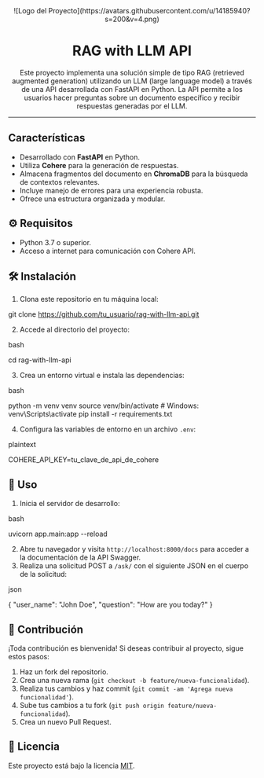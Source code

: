 
<div align="center">
  ![Logo del Proyecto](https://avatars.githubusercontent.com/u/14185940?s=200&v=4.png)
</div>
<!-- Título principal -->
 <h1 align="center"> RAG with LLM API </h1>

<!-- Descripción del proyecto -->
<p align="center">Este proyecto implementa una solución simple de tipo RAG (retrieved augmented generation) utilizando un LLM (large language model) a través de una API desarrollada con FastAPI en Python. La API permite a los usuarios hacer preguntas sobre un documento específico y recibir respuestas generadas por el LLM.</p>

<!-- Separador -->
<hr>

<!-- Subtítulo de Características -->
<h2>Características</h2>

<!-- Lista de características -->
<ul>
  <li>Desarrollado con <strong>FastAPI</strong> en Python.</li>
  <li>Utiliza <strong>Cohere</strong> para la generación de respuestas.</li>
  <li>Almacena fragmentos del documento en <strong>ChromaDB</strong> para la búsqueda de contextos relevantes.</li>
  <li>Incluye manejo de errores para una experiencia robusta.</li>
  <li>Ofrece una estructura organizada y modular.</li>
</ul>

<!-- Subtítulo de Requisitos -->
<h2>⚙️ Requisitos</h2>

<!--  Lista de requisitos -->
<ul>
  <li>Python 3.7 o superior.</li>
  <li>Acceso a internet para comunicación con Cohere API.</li>
</ul>

<!-- Subtítulo de Instalación -->
<h2>🛠️ Instalación</h2>

<!-- Pasos de instalación -->
<ol>
  <li>Clona este repositorio en tu máquina local:</li>
</ol>

git clone https://github.com/tu_usuario/rag-with-llm-api.git

<ol start="2">
  <li>Accede al directorio del proyecto:</li>
</ol>
bash
 
cd rag-with-llm-api
<ol start="3">
  <li>Crea un entorno virtual e instala las dependencias:</li>
</ol>
bash
 
python -m venv venv
source venv/bin/activate  # Windows: venv\Scripts\activate
pip install -r requirements.txt
<ol start="4">
  <li>Configura las variables de entorno en un archivo <code>.env</code>:</li>
</ol>
plaintext
 
COHERE_API_KEY=tu_clave_de_api_de_cohere
<!-- Subtítulo de Uso -->
<h2>🚀 Uso</h2>
<!-- Pasos de uso -->
<ol>
  <li>Inicia el servidor de desarrollo:</li>
</ol>
bash
 
uvicorn app.main:app --reload
<ol start="2">
  <li>Abre tu navegador y visita <code>http://localhost:8000/docs</code> para acceder a la documentación de la API Swagger.</li>
  <li>Realiza una solicitud POST a <code>/ask/</code> con el siguiente JSON en el cuerpo de la solicitud:</li>
</ol>
json
 
{
    "user_name": "John Doe",
    "question": "How are you today?"
}
<!-- Subtítulo de Contribución -->
<h2>🤝 Contribución</h2>
<!-- Instrucciones de contribución -->
<p>¡Toda contribución es bienvenida! Si deseas contribuir al proyecto, sigue estos pasos:</p>
<ol>
  <li>Haz un fork del repositorio.</li>
  <li>Crea una nueva rama (<code>git checkout -b feature/nueva-funcionalidad</code>).</li>
  <li>Realiza tus cambios y haz commit (<code>git commit -am 'Agrega nueva funcionalidad'</code>).</li>
  <li>Sube tus cambios a tu fork (<code>git push origin feature/nueva-funcionalidad</code>).</li>
  <li>Crea un nuevo Pull Request.</li>
</ol>
<!-- Subtítulo de Licencia -->
<h2>📝 Licencia</h2>
<!-- Licencia -->
<p>Este proyecto está bajo la licencia <a href="LICENSE">MIT</a>.</p>
